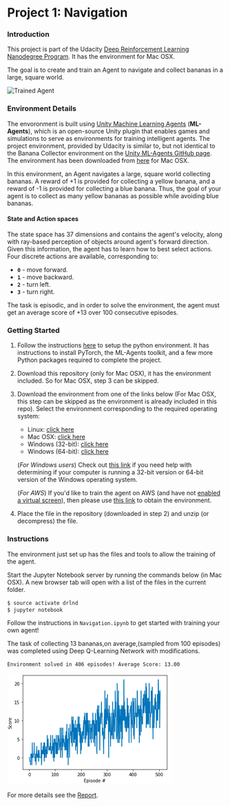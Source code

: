 [//]: # (Image References)

[image1]: https://user-images.githubusercontent.com/10624937/42135619-d90f2f28-7d12-11e8-8823-82b970a54d7e.gif "Trained Agent"

[image2]: Score_plot.png "Score Plot"

# Project 1: Navigation

### Introduction

This project is part of the Udacity [Deep Reinforcement Learning Nanodegree Program](https://www.udacity.com/course/deep-reinforcement-learning-nanodegree--nd893). It has the environment for Mac OSX. 

The goal is to create and train an Agent to navigate and collect bananas in a large, square world.  

![Trained Agent][image1]

### Environment Details

The envoronment is built using [Unity Machine Learning Agents](https://github.com/Unity-Technologies/ml-agents) (**ML-Agents**), which is an open-source Unity plugin that enables games and simulations to serve as environments for training intelligent agents. 
The project environment, provided by Udacity is similar to, but not identical to the Banana Collector environment on the [Unity ML-Agents GitHub page](https://github.com/Unity-Technologies/ml-agents). The environment has been downloaded from [here](https://s3-us-west-1.amazonaws.com/udacity-drlnd/P1/Banana/Banana.app.zip) for Mac OSX.

In this environment, an Agent navigates a large, square world collecting bananas. A reward of +1 is provided for collecting a yellow banana, and a reward of -1 is provided for collecting a blue banana.  Thus, the goal of your agent is to collect as many yellow bananas as possible while avoiding blue bananas.

#### State and Action spaces

The state space has 37 dimensions and contains the agent's velocity, along with ray-based perception of objects around agent's forward direction.  Given this information, the agent has to learn how to best select actions.  Four discrete actions are available, corresponding to:
- **`0`** - move forward.
- **`1`** - move backward.
- **`2`** - turn left.
- **`3`** - turn right.

The task is episodic, and in order to solve the environment, the agent must get an average score of +13 over 100 consecutive episodes.

### Getting Started

1. Follow the instructions [here](https://github.com/udacity/Value-based-methods#dependencies) to setup the python environment. It has instructions to install PyTorch, the ML-Agents toolkit, and a few more Python packages required to complete the project.
2. Download this repository (only for Mac OSX), it has the environment included. So for Mac OSX, step 3 can be skipped.
3. Download the environment from one of the links below (For Mac OSX, this step can be skipped as the environment is already included in this repo).  Select the environment corresponding to the required operating system:
    - Linux: [click here](https://s3-us-west-1.amazonaws.com/udacity-drlnd/P1/Banana/Banana_Linux.zip)
    - Mac OSX: [click here](https://s3-us-west-1.amazonaws.com/udacity-drlnd/P1/Banana/Banana.app.zip)
    - Windows (32-bit): [click here](https://s3-us-west-1.amazonaws.com/udacity-drlnd/P1/Banana/Banana_Windows_x86.zip)
    - Windows (64-bit): [click here](https://s3-us-west-1.amazonaws.com/udacity-drlnd/P1/Banana/Banana_Windows_x86_64.zip)
    
    (_For Windows users_) Check out [this link](https://support.microsoft.com/en-us/help/827218/how-to-determine-whether-a-computer-is-running-a-32-bit-version-or-64) if you need help with determining if your computer is running a 32-bit version or 64-bit version of the Windows operating system.

    (_For AWS_) If you'd like to train the agent on AWS (and have not [enabled a virtual screen](https://github.com/Unity-Technologies/ml-agents/blob/master/docs/Training-on-Amazon-Web-Service.md)), then please use [this link](https://s3-us-west-1.amazonaws.com/udacity-drlnd/P1/Banana/Banana_Linux_NoVis.zip) to obtain the environment.

4. Place the file in the repository (downloaded in step 2) and unzip (or decompress) the file. 

### Instructions

The environment just set up has the files and tools to allow the training of the agent.

Start the Jupyter Notebook server by running the commands below (in Mac OSX). A new browser tab will open with a list of the files in the current folder.

```
$ source activate drlnd
$ jupyter notebook
```

Follow the instructions in `Navigation.ipynb` to get started with training your own agent!  

The task of collecting 13 bananas,on average,(sampled from 100 episodes) was completed using Deep Q-Learning Network with modifications.

```
Environment solved in 406 episodes!	Average Score: 13.00
```
![Score Plot][image2]

For more details see the [Report](https://github.com/tamoghna21/DeepRL-Project-Navigation/blob/main/Report.pdf).
